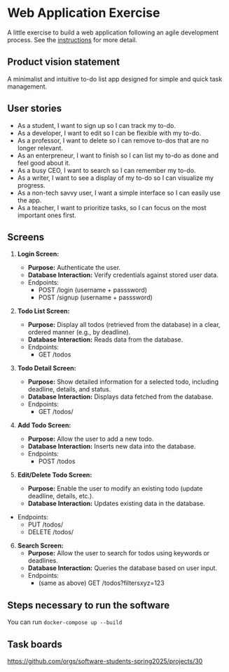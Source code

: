 # Web Application Exercise

A little exercise to build a web application following an agile development process. See the [instructions](instructions.md) for more detail.

## Product vision statement

A minimalist and intuitive to-do list app designed for simple and quick task management.

## User stories

- As a student, I want to sign up so I can track my to-do.
- As a developer, I want to edit so I can be flexible with my to-do.
- As a professor, I want to delete so I can remove to-dos that are no longer relevant.
- As an enterpreneur, I want to finish so I can list my to-do as done and feel good about it.
- As a busy CEO, I want to search so I can remember my to-do.
- As a writer, I want to see a display of my to-do so I can visualize my progress.
- As a non-tech savvy user, I want a simple interface so I can easily use the app.
- As a teacher, I want to prioritize tasks, so I can focus on the most important ones first.

## Screens

1. **Login Screen:**

   - **Purpose:** Authenticate the user.
   - **Database Interaction:** Verify credentials against stored user data.
   - Endpoints:
      - POST /login (username + passsword)
      - POST /signup (username + passsword)

2. **Todo List Screen:**

   - **Purpose:** Display all todos (retrieved from the database) in a clear, ordered manner (e.g., by deadline).
   - **Database Interaction:** Reads data from the database.
   - Endpoints:
      - GET /todos
        
3. **Todo Detail Screen:**

   - **Purpose:** Show detailed information for a selected todo, including deadline, details, and status.
   - **Database Interaction:** Displays data fetched from the database.
   - Endpoints:
      - GET /todos/<id>
        
4. **Add Todo Screen:**

   - **Purpose:** Allow the user to add a new todo.
   - **Database Interaction:** Inserts new data into the database.
   - Endpoints:
      - POST /todos

5. **Edit/Delete Todo Screen:**

   - **Purpose:** Enable the user to modify an existing todo (update deadline, details, etc.).
   - **Database Interaction:** Updates existing data in the database.
  - Endpoints:
      - PUT /todos/<id>
      - DELETE /todos/<id>

6. **Search Screen:**
   - **Purpose:** Allow the user to search for todos using keywords or deadlines.
   - **Database Interaction:** Queries the database based on user input.
   - Endpoints:
      - (same as above) GET /todos?filtersxyz=123

## Steps necessary to run the software

You can run `docker-compose up --build`

## Task boards

<https://github.com/orgs/software-students-spring2025/projects/30>

